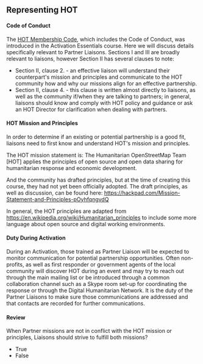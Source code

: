 ## Representing HOT

#### Code of Conduct

The <a target="_blank" href="http://hotosm.org/sites/default/files/HOT_Membership_Code.pdf">HOT Membership Code</a>, which includes the Code of Conduct, was introduced in the Activation Essentials course. Here we will discuss details specifically relevant to Partner Liaisons. Sections I and III are broadly relevant to liaisons, however Section II has several clauses to note:
* Section II, clause 2. - an effective liaison will understand their counterpart's mission and principles and communicate to the HOT community how and why our missions align for an effective partnership.
* Section II, clause 4. - this clause is written almost directly to liaisons, as well as the community if/when they are talking to partners; in general, liaisons should know and comply with HOT policy and guidance or ask an HOT Director for clarification when dealing with partners.

#### HOT Mission and Principles
In order to determine if an existing or potential partnership is a good fit, liaisons need to first know and understand HOT's mission and principles.

The HOT mission statement is:
The Humanitarian OpenStreetMap Team [HOT] applies the principles of open source and open data sharing for humanitarian response and economic development.

And the community has drafted principles, but at the time of creating this course, they had not yet been officially adopted. The draft principles, as well as discussion, can be found here: https://hackpad.com/Mission-Statement-and-Principles-pOyhfqngvdQ

In general, the HOT principles are adapted from https://en.wikipedia.org/wiki/Humanitarian_principles to include some more language about open source and digital working environments.

#### Duty During Activation
During an Activation, those trained as Partner Liaison will be expected to monitor communication for potential partnership opportunities. Often non-profits, as well as first responder or government agents of the local community will discover HOT during an event and may try to reach out through the main mailing list or be introduced through a common collaboration channel such as a Skype room set-up for coordinating the response or through the Digital Humanitarian Network. It is the duty of the Partner Liaisons to make sure those communications are addressed and that contacts are recorded for further communications.

#### Review

When Partner missions are not in conflict with the HOT mission or principles, Liaisons should strive to fulfill both missions?

* True
* False
